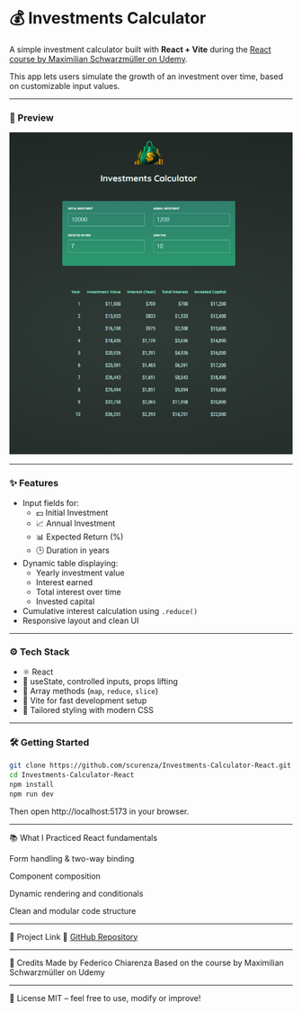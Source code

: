 # 💰 Investments Calculator

A simple investment calculator built with **React + Vite** during the [React course by Maximilian Schwarzmüller on Udemy](https://www.udemy.com/course/react-the-complete-guide-incl-redux/).

This app lets users simulate the growth of an investment over time, based on customizable input values.

---

### 📸 Preview

![Investments Calculator Screenshot](./screenshot.png)

---

### ✨ Features

- Input fields for:
  - 💵 Initial Investment
  - 📈 Annual Investment
  - 📊 Expected Return (%)
  - 🕒 Duration in years
- Dynamic table displaying:
  - Yearly investment value
  - Interest earned
  - Total interest over time
  - Invested capital
- Cumulative interest calculation using `.reduce()`
- Responsive layout and clean UI

---

### ⚙️ Tech Stack

- ⚛️ React
- 🧪 useState, controlled inputs, props lifting
- 🔄 Array methods (`map`, `reduce`, `slice`)
- 💨 Vite for fast development setup
- 💅 Tailored styling with modern CSS

---

### 🛠️ Getting Started

```bash
git clone https://github.com/scurenza/Investments-Calculator-React.git
cd Investments-Calculator-React
npm install
npm run dev
```
Then open http://localhost:5173 in your browser.

---

📚 What I Practiced
React fundamentals

Form handling & two-way binding

Component composition

Dynamic rendering and conditionals

Clean and modular code structure

---

📎 Project Link
🔗 [GitHub Repository](https://github.com/scurenza/Investments-Calculator-React)

---

🧠 Credits
Made by Federico Chiarenza
Based on the course by Maximilian Schwarzmüller on Udemy

---

📝 License
MIT – feel free to use, modify or improve!
